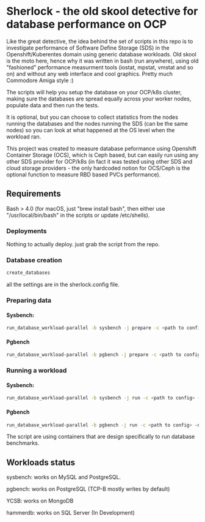 # Sherlock - the old skool detective for database performance on OCP

Like the great detective, the idea behind the set of scripts in this repo is to investigate performance of Software Define Storage (SDS) in the Openshift/Kuberentes domain using generic database workloads.
Old skool is the moto here, hence why it was written in bash (run anywhere), using old "fashioned" performance measurment tools (iostat, mpstat, vmstat and so on) and without any web interface and cool graphics. Pretty much Commodore Amiga style :)

The scripts will help you setup the database on your OCP/k8s cluster, making sure the databases are spread equally across your worker nodes, populate data and then run the tests.

It is optional, but you can choose to collect statistics from the nodes running the databases and the nodes running the SDS (can be the same nodes) so you can look at what happened at the OS level when the workload ran.

This project was created to measure database peformance using  Openshift Container Storage (OCS), which is Ceph based, but can easily run using any other SDS provider for OCP/k8s (in fact it was tested using other SDS and cloud storage providers - the only hardcoded notion for OCS/Ceph is the optional function to measure RBD based PVCs performance).

## Requirements
Bash > 4.0 (for macOS, just "brew install bash", then either use "/usr/local/bin/bash" in the scripts or update /etc/shells).

### Deployments

Nothing to actually deploy. just grab the script from the repo.

### Database creation
```bash
create_databases
```
all the settings are in the sherlock.config file.

### Preparing data
#### Sysbench:
```bash
run_database_workload-parallel -b sysbench -j prepare -c <path to config>
```
#### Pgbench
```bash
run_database_workload-parallel -b pgbench -j prepare -c <path to config>
```

### Running a workload
#### Sysbench:
```bash
run_database_workload-parallel -b sysbench -j run -c <path to config> -n <some name for the run>
```
#### Pgbench
```bash
run_database_workload-parallel -b pgbench -j run -c <path to config> -n <some name for the run>
```


The script are using containers that are design specifically to run database benchmarks.

## Workloads status

sysbench: works on MySQL and PostgreSQL.

pgbench: works on PostgreSQL (TCP-B mostly writes by default)

YCSB: works on MongoDB

hammerdb: works on SQL Server (In Development)
